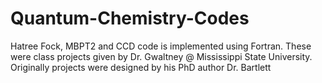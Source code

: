 # Quantum-Chemistry-Codes
Hatree Fock, MBPT2 and CCD code is implemented using Fortran.
These were class projects given by Dr. Gwaltney @ Mississippi State University.
Originally projects were designed by  his PhD author Dr. Bartlett   
